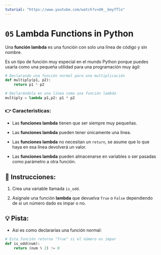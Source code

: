 ```yaml
---
tutorial: "https://www.youtube.com/watch?v=UH__beyfTlo"
---
```


# `05` Lambda Functions in Python

Una **función lambda** es una función con solo una línea de código y sin nombre.

Es un tipo de función muy especial en el mundo Python porque puedes usarla como una pequeña utilidad para una programación muy ágil:

```python
# Declarando una función normal para una multiplicación
def multiply(p1, p2):
    return p1 * p2

# Declarándola en una línea como una función lambda
multiply = lambda p1,p2: p1 * p2
```

### 👉 Caracteristicas:

+ Las **funciones lambda** tienen que ser siempre muy pequeñas.

+ Las **funciones lambda** pueden tener únicamente una línea.

+ Las **funciones lambda** no necesitan un `return`, se asume que lo que haya en esa línea devolverá un valor.

+ Las **funciones lambda** pueden almacenarse en variables o ser pasadas como parámetro a otra función.


## 📝 Instrucciones:

1. Crea una variable llamada `is_odd`.

2. Asígnale una función **lambda** que devuelva `True` o `False` dependiendo de si un número dado es impar o no.

## 💡 Pista:

+ Así es como declararías una función normal:

```python
# Esta función retorna "True" si el número es impar
def is_odd(num):
    return (num % 2) != 0
```

